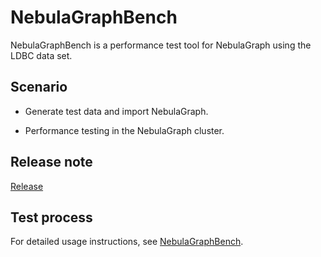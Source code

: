 # NebulaGraphBench

NebulaGraphBench is a performance test tool for NebulaGraph using the LDBC data set.

## Scenario

- Generate test data and import NebulaGraph.

- Performance testing in the NebulaGraph cluster.

## Release note

[Release](https://github.com/vesoft-inc/nebula-bench/releases/tag/{{bench.tag}})

## Test process

For detailed usage instructions, see [NebulaGraphBench](https://github.com/vesoft-inc/nebula-bench/blob/{{bench.branch}}/README.md).
